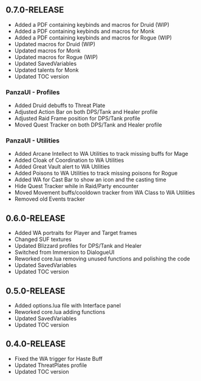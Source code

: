 ## 0.7.0-RELEASE

* Added a PDF containing keybinds and macros for Druid (WIP)
* Added a PDF containing keybinds and macros for Monk
* Added a PDF containing keybinds and macros for Rogue (WIP)
* Updated macros for Druid (WIP)
* Updated macros for Monk
* Updated macros for Rogue (WIP)
* Updated SavedVariables
* Updated talents for Monk
* Updated TOC version

### PanzaUI - Profiles
* Added Druid debuffs to Threat Plate
* Adjusted Action Bar on both DPS/Tank and Healer profile
* Adjusted Raid Frame position for DPS/Tank profile
* Moved Quest Tracker on both DPS/Tank and Healer profile

### PanzaUI - Utilities
* Added Arcane Intellect to WA Utilities to track missing buffs for Mage
* Added Cloak of Coordination to WA Utilities
* Added Great Vault alert to WA Utilities
* Added Poisons to WA Utilities to track missing poisons for Rogue
* Added WA for Cast Bar to show an icon and the casting time
* Hide Quest Tracker while in Raid/Party encounter
* Moved Movement buffs/cooldown tracker from WA Class to WA Utilities
* Removed old Events tracker

## 0.6.0-RELEASE

* Added WA portraits for Player and Target frames
* Changed SUF textures
* Updated Blizzard profiles for DPS/Tank and Healer
* Switched from Immersion to DialogueUI
* Reworked core.lua removing unused functions and polishing the code
* Updated SavedVariables
* Updated TOC version

## 0.5.0-RELEASE

* Added options.lua file with Interface panel
* Reworked core.lua adding functions
* Updated SavedVariables
* Updated TOC version

## 0.4.0-RELEASE

* Fixed the WA trigger for Haste Buff
* Updated ThreatPlates profile
* Updated TOC version
